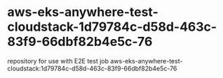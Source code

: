 # aws-eks-anywhere-test-cloudstack-1d79784c-d58d-463c-83f9-66dbf82b4e5c-76
repository for use with E2E test job aws-eks-anywhere-test-cloudstack:1d79784c-d58d-463c-83f9-66dbf82b4e5c-76
